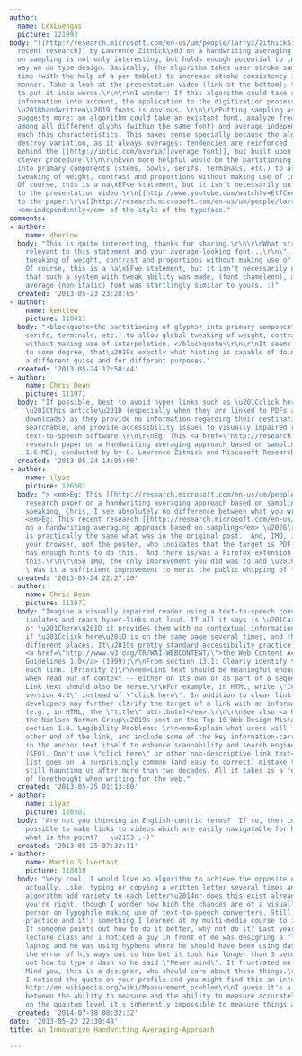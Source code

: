 ```yaml
---
author:
  name: LexLuengas
  picture: 121993
body: "[[http://research.microsoft.com/en-us/um/people/larryz/ZitnickSiggraph2013.pdf|This
  recent research]] by Lawrence Zitnick\x03 on a handwriting averaging approach based
  on sampling is not only interesting, but holds enough potential to influence the
  way we do type design. Basically, the algorithm takes user stroke samples in real
  time (with the help of a pen tablet) to increase stroke consistency in a non-destructive
  manner. Take a look at the presentation video (link at the bottom); there's no need
  to put it into words.\r\n\r\nI wonder: If this algorithm could take stroke-width
  information into account, the application to the digitization process of calligraphic
  \u2018handwritten\u2019 fonts is obvious. \r\n\r\nPutting sampling aside, the paper
  suggests more: an algorithm could take an existant font, analyze frequent characteristics
  among all different glyphs (within the same font) and average independently over
  each this characteristics. This makes sense specially because the algorithm doesn't
  destroy variation, as it always averages: tendencies are reinforced. Like the idea
  behind the [[http://iotic.com/averia/|average font]], but built upon a much more
  clever procedure.\r\n\r\nEven more helpful would be the partitioning of glyphs*
  into primary components (stems, bowls, serifs, terminals, etc.) to allow global
  tweaking of weight, contrast and proportions without making use of interpolation.
  Of course, this is a na\xEFve statement, but it isn't necessarily unfeasible.\r\n\r\nLink
  to the presentation video:\r\n[[http://www.youtube.com/watch?v=EtfCenXsSgQ]]\r\nLink
  to the paper:\r\n[[http://research.microsoft.com/en-us/um/people/larryz/ZitnickSiggraph2013.pdf]]\r\n______\r\n*
  <em>independently</em> of the style of the typeface."
comments:
- author:
    name: dberlow
  body: "This is quite interesting, thanks for sharing.\r\n\r\nWhat strikes me as
    relevant to this statement and your average-looking font...\r\n\"...allow global
    tweaking of weight, contrast and proportions without making use of interpolation.
    Of course, this is a na\xEFve statement, but it isn't necessarily unfeasible...\"\r\n\r\n...is
    that such a system with tweak ability was made, (font chameleon), and that it's
    average (non-italic) font was startlingly similar to yours. :)"
  created: '2013-05-23 23:28:05'
- author:
    name: kentlew
    picture: 110411
  body: "<blockquote>the partitioning of glyphs* into primary components (stems, bowls,
    serifs, terminals, etc.) to allow global tweaking of weight, contrast and proportions
    without making use of interpolation. </blockquote>\r\n\r\nIt seems to me that,
    to some degree, that\u2019s exactly what hinting is capable of doing, albeit under
    a different guise and for different purposes."
  created: '2013-05-24 12:50:44'
- author:
    name: Chris Dean
    picture: 111971
  body: "If possible, best to avoid hyper links such as \u201Cclick here\u201D or
    \u201Cthis article\u201D (especially when they are linked to PDFs and/or initiate
    downloads) as they provide no information regarding their destination, are less
    searchable, and provide accessibility issues to visually impaired readers using
    text-to-speech software.\r\n\r\nEg: This <a href=\"http://research.microsoft.com/en-us/um/people/larryz/ZitnickSiggraph2013.pdf\">recent
    research paper on a handwriting averaging approach based on sampling</a> (PDF,
    1.6 MB), conducted by by C. Lawrence Zitnick and Miscosoft Research\u2026\u201D"
  created: '2013-05-24 14:05:00'
- author:
    name: ilyaz
    picture: 126501
  body: "> <em>Eg: This [[http://research.microsoft.com/en-us/um/people/larryz/ZitnickSiggraph2013.pdf|recent
    research paper on a handwriting averaging approach based on sampling]] </em> \u2026\r\n\r\nFrankly
    speaking, Chris, I see absolutely no difference between what you wrote and\r\n\r\n>
    <em>Eg: This recent research [[http://research.microsoft.com/en-us/um/people/larryz/ZitnickSiggraph2013.pdf|paper]]
    on a handwriting averaging approach based on sampling</em> \u2026\r\n\r\nwhich
    is practically the same what was in the original post.  And, IMO, it should be
    your browser, not the poster, who indicates that the target is PDF. The browser
    has enough hints to do this.  And there is/was a Firefox extension to do exactly
    this.\r\n\r\nSo IMO, the only improvement you did was to add \u201C1.6MB\u201D.
    \ Was it a sufficient improvement to merit the public whipping of the OP?"
  created: '2013-05-24 22:27:20'
- author:
    name: Chris Dean
    picture: 111971
  body: "Imagine a visually impaired reader using a text-to-speech converter that
    isolates and reads hyper-links out loud. If all it says is \u201Carticle\u201D
    or \u201Chere\u201D it provides them with no contextual information. Especially
    if \u201Cclick here\u201D is on the same page several times, and they all go to
    different places. It\u2019s pretty standard accessibility practice.\r\n\r\nSee
    <a href=\"http://www.w3.org/TR/WAI-WEBCONTENT/\">the Web Content Accessibility
    Guidelines 1.0</a> (1999):\r\nFrom section 13.1: Clearly identify the target of
    each link. [Priority 2]\r\n<em>Link text should be meaningful enough to make sense
    when read out of context -- either on its own or as part of a sequence of links.
    Link text should also be terse.\r\nFor example, in HTML, write \"Information about
    version 4.3\" instead of \"click here\". In addition to clear link text, content
    developers may further clarify the target of a link with an informative link title
    (e.g., in HTML, the \"title\" attribute)</em>.\r\n\r\nSee also <a href=\"http://www.nngroup.com/articles/top-ten-web-design-mistakes-of-2005/\">
    the Nielsen Norman Group\u2019s post on the Top 10 Web Design Mistakes of 2005</a>:\r\nFrom
    section 1.0. Legibility Problems: \r\n<em>Explain what users will find at the
    other end of the link, and include some of the key information-carrying terms
    in the anchor text itself to enhance scannability and search engine optimization
    (SEO). Don't use \"click here\" or other non-descriptive link text</em>.\r\n\r\nThe
    list goes on. A surprisingly common (and easy to correct) mistake thats\u2019s
    still haunting us after more than two decades. All it takes is a few more seconds
    of forethought when writing for the web."
  created: '2013-05-25 01:13:00'
- author:
    name: ilyaz
    picture: 126501
  body: "Are not you thinking in English-centric terms?  If so, then indeed it <strong>is</strong>
    possible to make links to videos which are easily navigatable for blinds.  But
    what is the point?   \u2153 ;-)"
  created: '2013-05-25 07:32:11'
- author:
    name: Martin Silvertant
    picture: 118818
  body: "Very cool. I would love an algorithm to achieve the opposite effect as well,
    actually. Like, typing or copying a written letter several times and have the
    algorithm add variety to each letter\u2014or does this exist already?\r\n\r\nChris,
    you're right, though I wonder how high the chances are of a visually impaired
    person on Typophile making use of text-to-speech converters. Still, it's good
    practice and it's something I learned at my multi-media course to improve usability.
    If someone points out how to do it better, why not do it? Last year I was in a
    lecture class and I noticed a guy in front of me was designing a flyer on his
    laptop and he was using hyphens where he should have been using dashes. I pointed
    the error of his ways out to him but it took him longer than 3 seconds to find
    out how to type a dash so he said \"Never mind\". It frustrated me tremendously.
    Mind you, this is a designer, who should care about these things.\r\n\r\nChris,
    I noticed the quote on your profile and you might find this an interesting read:
    http://en.wikipedia.org/wiki/Measurement_problem\r\nI guess it's a big distinction
    between the ability to measure and the ability to measure accurately, but it seems
    on the quantum level it's inherently impossible to measure things as they are."
  created: '2014-07-18 08:32:32'
date: '2013-05-23 22:30:48'
title: An Innovative Handwriting Averaging-Approach

---
```

